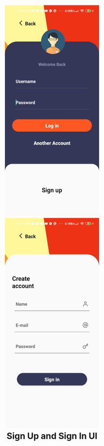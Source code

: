 <h1 align="center">
<img src="/image (1).jpg" width="310" height="690" alt="Video 1"/>
<img src="/image (2).jpg" width="310" height="690" alt="Screenshot 1"/>
<br/>
Sign Up and Sign In UI
</h1>
